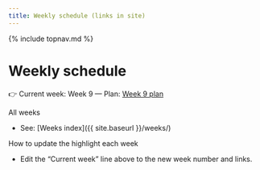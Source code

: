 ```yaml
---
title: Weekly schedule (links in site)
---
```

{% include topnav.md %}

# Weekly schedule

👉 Current week: Week 9 — Plan: [Week 9 plan](https://steven-ryan.github.io/ap-csp_25-26/weeks/week-9/this-week.html)

All weeks
- See: [Weeks index]({{ site.baseurl }}/weeks/)

How to update the highlight each week
- Edit the “Current week” line above to the new week number and links.
